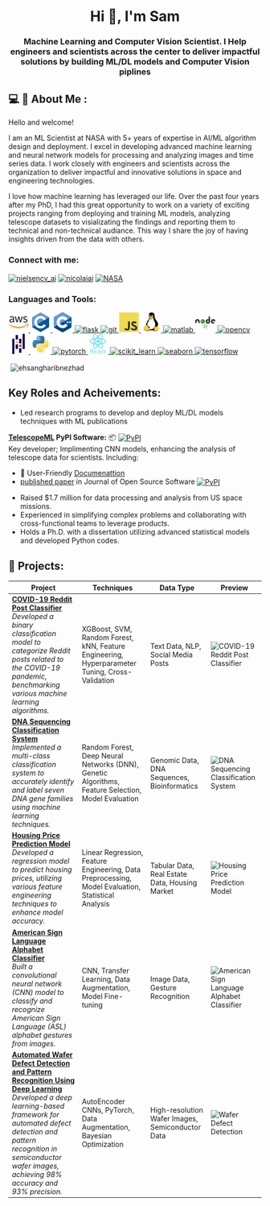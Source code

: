 
<h1 align="center">Hi 👋, I'm Sam</h1>
<h3 align="center">Machine Learning and Computer Vision Scientist. I Help engineers and scientists across the center to deliver impactful solutions by building ML/DL models and Computer Vision piplines </h3>


 
<h2> 💻 💼 About Me : </h2>
Hello and welcome!

I am an ML Scientist at NASA with 5+ years of expertise in AI/ML algorithm design and deployment. I excel in developing advanced machine learning and neural network models for processing and analyzing images and time series data. I work closely with engineers and scientists across the organization to deliver impactful and innovative solutions in space and engineering technologies.

I love how machine learning has leveraged our life. Over the past four years after my PhD, I had this great opportunity to work on a variety of exciting projects ranging from deploying and training ML models, analyzing telescope datasets to visializating the findings and reporting them to technical and non-technical audiance. This way I share the joy of having insights driven from the data with others.  


<h3 align="left">Connect with me:</h3>
<p align="left">
<a href="https://twitter.com/exoEhsan" target="blank"><img align="center" src="https://raw.githubusercontent.com/rahuldkjain/github-profile-readme-generator/master/src/images/icons/Social/twitter.svg" alt="nielsencv_ai" height="30" width="40" /></a>
<a href="https://www.linkedin.com/in/ehsan-gharib-nezhad/" target="blank"><img align="center" src="https://raw.githubusercontent.com/rahuldkjain/github-profile-readme-generator/master/src/images/icons/Social/linked-in-alt.svg" alt="nicolaiai" height="30" width="40" /></a>
<a href="https://www.nasa.gov/people/ehsan-sam-gharib-nezhad/" target="_blank">
  <img align="center" src="https://upload.wikimedia.org/wikipedia/commons/e/e5/NASA_logo.svg" alt="NASA" height="40" width="40" />
</a>
 
</p>

<h3 align="left">Languages and Tools:</h3>
<p align="left"> 
 <a href="https://aws.amazon.com" target="_blank" rel="noreferrer"> <img src="https://raw.githubusercontent.com/devicons/devicon/master/icons/amazonwebservices/amazonwebservices-original-wordmark.svg" alt="aws" width="40" height="40"/> 
 </a> <a href="https://www.cprogramming.com/" target="_blank" rel="noreferrer"> <img src="https://raw.githubusercontent.com/devicons/devicon/master/icons/c/c-original.svg" alt="c" width="40" height="40"/> </a> <a href="https://www.w3schools.com/cpp/" target="_blank" rel="noreferrer"> <img src="https://raw.githubusercontent.com/devicons/devicon/master/icons/cplusplus/cplusplus-original.svg" alt="cplusplus" width="40" height="40"/> </a> <a href="https://flask.palletsprojects.com/" target="_blank" rel="noreferrer"> <img src="https://www.vectorlogo.zone/logos/pocoo_flask/pocoo_flask-icon.svg" alt="flask" width="40" height="40"/> </a> <a href="https://git-scm.com/" target="_blank" rel="noreferrer"> <img src="https://www.vectorlogo.zone/logos/git-scm/git-scm-icon.svg" alt="git" width="40" height="40"/> </a> <a href="https://developer.mozilla.org/en-US/docs/Web/JavaScript" target="_blank" rel="noreferrer"> <img src="https://raw.githubusercontent.com/devicons/devicon/master/icons/javascript/javascript-original.svg" alt="javascript" width="40" height="40"/> </a> <a href="https://www.linux.org/" target="_blank" rel="noreferrer"> <img src="https://raw.githubusercontent.com/devicons/devicon/master/icons/linux/linux-original.svg" alt="linux" width="40" height="40"/> </a> <a href="https://www.mathworks.com/" target="_blank" rel="noreferrer"> <img src="https://upload.wikimedia.org/wikipedia/commons/2/21/Matlab_Logo.png" alt="matlab" width="40" height="40"/> </a> <a href="https://nodejs.org" target="_blank" rel="noreferrer"> <img src="https://raw.githubusercontent.com/devicons/devicon/master/icons/nodejs/nodejs-original-wordmark.svg" alt="nodejs" width="40" height="40"/> </a> <a href="https://opencv.org/" target="_blank" rel="noreferrer"> <img src="https://www.vectorlogo.zone/logos/opencv/opencv-icon.svg" alt="opencv" width="40" height="40"/> </a> <a href="https://pandas.pydata.org/" target="_blank" rel="noreferrer"> <img src="https://raw.githubusercontent.com/devicons/devicon/2ae2a900d2f041da66e950e4d48052658d850630/icons/pandas/pandas-original.svg" alt="pandas" width="40" height="40"/> </a> <a href="https://www.python.org" target="_blank" rel="noreferrer"> <img src="https://raw.githubusercontent.com/devicons/devicon/master/icons/python/python-original.svg" alt="python" width="40" height="40"/> </a> <a href="https://pytorch.org/" target="_blank" rel="noreferrer"> <img src="https://www.vectorlogo.zone/logos/pytorch/pytorch-icon.svg" alt="pytorch" width="40" height="40"/> </a> <a href="https://reactjs.org/" target="_blank" rel="noreferrer"> <img src="https://raw.githubusercontent.com/devicons/devicon/master/icons/react/react-original-wordmark.svg" alt="react" width="40" height="40"/> </a> <a href="https://scikit-learn.org/" target="_blank" rel="noreferrer"> <img src="https://upload.wikimedia.org/wikipedia/commons/0/05/Scikit_learn_logo_small.svg" alt="scikit_learn" width="40" height="40"/> </a> <a href="https://seaborn.pydata.org/" target="_blank" rel="noreferrer"> <img src="https://seaborn.pydata.org/_images/logo-mark-lightbg.svg" alt="seaborn" width="40" height="40"/> </a> <a href="https://www.tensorflow.org" target="_blank" rel="noreferrer"> <img src="https://www.vectorlogo.zone/logos/tensorflow/tensorflow-icon.svg" alt="tensorflow" width="40" height="40"/> </a> </p>

<p>&nbsp;<img align="center" src="https://github-readme-stats.vercel.app/api?username=ehsangharibnezhad&show_icons=true&theme=dark&locale=en" alt="ehsangharibnezhad" /></p>





## Key Roles and Acheivements:

- Led research programs to develop and deploy ML/DL models techniques with ML publications

**[TelescopeML](https://pypi.org/project/TelescopeML) PyPI Software:** 📦 <a href="https://pypi.org/project/TelescopeML/" target="_blank">
    <img align="center" src="https://upload.wikimedia.org/wikipedia/commons/6/64/PyPI_logo.svg" alt="PyPI" height="30" width="40" /></a>  
  Key developer; Implimenting CNN models, enhancing the analysis of telescope data for scientists. Including:
   - 📄 User-Friendly   [Documenattion](https://ehsangharibnezhad.github.io/TelescopeML/)
   - [published paper](https://ehsangharibnezhad.github.io/TelescopeML/) in Journal of Open Source Software <a href="https://pypi.org/project/TelescopeML/" target="_blank"><img align="center" src="https://media.licdn.com/dms/image/v2/C4E12AQECIY_bRnZiFw/article-cover_image-shrink_720_1280/article-cover_image-shrink_720_1280/0/1520162588761?e=1732147200&v=beta&t=K6oslr2YBik0VpnRfjMfMqzKOlEbDGZeSar2mvPoOrE" alt="PyPI" height="30" width="40" />
</a>   


   - Raised $1.7 million for data processing and analysis from US space missions.
   - Experienced in simplifying complex problems and collaborating with cross-functional teams to leverage products.
   - Holds a Ph.D. with a dissertation utilizing advanced statistical models and developed Python codes.



## 💼 Projects:

| **Project** | **Techniques** | **Data Type** | **Preview** |
|-------------|----------------|---------------|-------------|
| [**COVID-19 Reddit Post Classifier**](https://github.com/EhsanGharibNezhad/Reddit_pandemic_Covid_NLP) <br> *Developed a binary classification model to categorize Reddit posts related to the COVID-19 pandemic, benchmarking various machine learning algorithms.* | XGBoost, SVM, Random Forest, kNN, Feature Engineering, Hyperparameter Tuning, Cross-Validation | Text Data, NLP, Social Media Posts | ![COVID-19 Reddit Post Classifier](https://www.cnet.com/a/img/resize/f02a9f6e90e5c39347a2b44fb01e11f8a7656663/hub/2020/12/15/999f6acd-77f2-4bdf-9ac3-38c9335eecdf/gettyimages-1209519819.jpg?auto=webp&fit=crop&height=675&width=1200) |
| [**DNA Sequencing Classification System**](https://github.com/EhsanGharibNezhad/DNA_Sequencing_Using_Machine_Learning_Algorithms) <br> *Implemented a multi-class classification system to accurately identify and label seven DNA gene families using machine learning techniques.* | Random Forest, Deep Neural Networks (DNN), Genetic Algorithms, Feature Selection, Model Evaluation | Genomic Data, DNA Sequences, Bioinformatics | ![DNA Sequencing Classification System](https://biocorecrg.github.io/CRG_Bioinformatics_for_Biologists_2021/pics/dna_title.jpg) |
| [**Housing Price Prediction Model**](https://github.com/EhsanGharibNezhad/Prediction-of-the-Housing-Price-Using-Machine-Learning-Tools) <br> *Developed a regression model to predict housing prices, utilizing various feature engineering techniques to enhance model accuracy.* | Linear Regression, Feature Engineering, Data Preprocessing, Model Evaluation, Statistical Analysis | Tabular Data, Real Estate Data, Housing Market | ![Housing Price Prediction Model](https://www.forbes.com/advisor/wp-content/uploads/2022/04/housing_crash.jpg) |
| [**American Sign Language Alphabet Classifier**](https://github.com/EhsanGharibNezhad/ASL_alphabet_cnn_model_for_GA) <br> *Built a convolutional neural network (CNN) model to classify and recognize American Sign Language (ASL) alphabet gestures from images.* | CNN, Transfer Learning, Data Augmentation, Model Fine-tuning | Image Data, Gesture Recognition | ![American Sign Language Alphabet Classifier](https://media.springernature.com/lw685/springer-static/image/art%3A10.1007%2Fs00521-019-04691-y/MediaObjects/521_2019_4691_Fig1_HTML.png) |
| [**Automated Wafer Defect Detection and Pattern Recognition Using Deep Learning**](https://github.com/EhsanGharibNezhad/Wafer_Defect_Detection_Deep_Learning) <br> *Developed a deep learning-based framework for automated defect detection and pattern recognition in semiconductor wafer images, achieving 98% accuracy and 93% precision.* | AutoEncoder CNNs, PyTorch, Data Augmentation, Bayesian Optimization | High-resolution Wafer Images, Semiconductor Data | ![Wafer Defect Detection](https://www.cognex.com/library/media/industry/electronics-products/semiconductor-wafer-inspection.jpg?sc_lang=en&h=250&w=350&la=en&hash=83FE10BC686AD852783D376BCE955DC3) |







